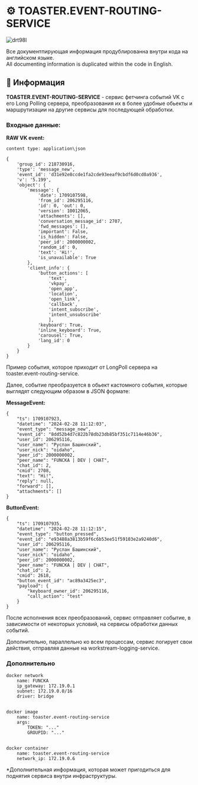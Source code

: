 # ⚙️ TOASTER.EVENT-ROUTING-SERVICE

![drt98l](https://github.com/STALCRAFT-FUNCKA/toaster.event-routing-service/assets/76991612/08409484-c9b2-41f3-9b40-8e43614f0661)

Все документпирующая информация продублированна внутри кода на английском языке.<br>
All documenting information is duplicated within the code in English.<br>


## 📄 Информация ##

**TOASTER.EVENT-ROUTING-SERVICE** - сервис фетчинга событий VK с его Long Polling сервера, преобразования их в более удобные обьекты и маршрутизации на другие сервисы для последующей обработки.

### Входные данные:

**RAW VK event:**

    content type: application\json

    {
        'group_id': 218730916,
        'type': 'message_new',
        'event_id': 'd31e92e8ccde1fa2cde93eeaf9cbdf6d0cd0a936',
        'v': '5.199',
        'object': {
            'message': {
                'date': 1709107598,
                'from_id': 206295116, 
                'id': 0, 'out': 0, 
                'version': 10012065, 
                'attachments': [], 
                'conversation_message_id': 2707, 
                'fwd_messages': [], 
                'important': False, 
                'is_hidden': False, 
                'peer_id': 2000000002, 
                'random_id': 0, 
                'text': 'Hi!', 
                'is_unavailable': True
            }, 
            'client_info': {
                'button_actions': [
                    'text', 
                    'vkpay', 
                    'open_app', 
                    'location', 
                    'open_link', 
                    'callback', 
                    'intent_subscribe', 
                    'intent_unsubscribe'
                    ], 
                'keyboard': True, 
                'inline_keyboard': True, 
                'carousel': True, 
                'lang_id': 0
            }
        }
    }

Пример события, которое приходит от LongPoll сервера на toaster.event-routing-service.

Далее, событие преобразуется в обьект кастомного события, которые выглядят следующим образом в JSON формате:

**MessageEvent:**

    {
        "ts": 1709107923,
        "datetime": "2024-02-28 11:12:03",
        "event_type": "message_new", 
        "event_id": "8dd52b4d7c822b78db23db85bf351c7114e46b36", 
        "user_id": 206295116, 
        "user_name": "Руслан Башинский", 
        "user_nick": "oidaho", 
        "peer_id": 2000000002, 
        "peer_name": "FUNCKA | DEV | CHAT", 
        "chat_id": 2, 
        "cmid": 2708, 
        "text": "Hi!", 
        "reply": null, 
        "forward": [], 
        "attachments": []
    }

**ButtonEvent:**

    {
        "ts": 1709107935, 
        "datetime": "2024-02-28 11:12:15", 
        "event_type": "button_pressed", 
        "event_id": "e93488a3813b59f6c6b53ee51f59103e2a9240d6", 
        "user_id": 206295116, 
        "user_name": "Руслан Башинский", 
        "user_nick": "oidaho", 
        "peer_id": 2000000002, 
        "peer_name": "FUNCKA | DEV | CHAT", 
        "chat_id": 2, 
        "cmid": 2618, 
        "button_event_id": "ac89a3425ec3", 
        "payload": {
            "keyboard_owner_id": 206295116, 
            "call_action": "test"
        }
    }


После исполнения всех преобразований, сервис отправляет событие, в зависимости от некоторых условий, на сервисы обработки данных событий.

Дополнительно, параллельно ко всем процессам, сервис логирует свои действия, отправляя данные на workstream-logging-service.

### Дополнительно

    docker network
        name: FUNCKA
        ip_gateway: 172.19.0.1
        subnet: 172.19.0.0/16
        driver: bridge
    

    docker image
        name: toaster.event-routing-service
        args:
            TOKEN: "..."
            GROUPID: "..."
    

    docker container
        name: toaster.event-routing-service
        network_ip: 172.19.0.6
        

*Дополнительная информация, которая может пригодиться для поднятия сервиса внутри инфраструктуры.
